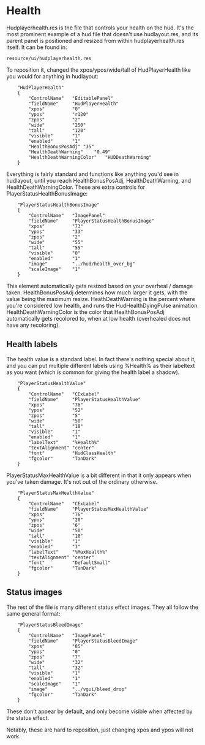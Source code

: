 # Health

Hudplayerhealth.res is the file that controls your health on the hud. It's the most prominent example of a hud file that doesn't use hudlayout.res, and its parent panel is positioned and resized from within hudplayerhealth.res itself. It can be found in:
```
resource/ui/hudplayerhealth.res
```

To reposition it, changed the xpos/ypos/wide/tall of HudPlayerHealth like you would for anything in hudlayout:
```
	"HudPlayerHealth"
	{
		"ControlName"	"EditablePanel"
		"fieldName"		"HudPlayerHealth"
		"xpos"			"0"
		"ypos"			"r120"
		"zpos"			"2"
		"wide"			"250"
		"tall"			"120"
		"visible"		"1"
		"enabled"		"1"	
		"HealthBonusPosAdj"	"35"
		"HealthDeathWarning"	"0.49"
		"HealthDeathWarningColor"	"HUDDeathWarning"
	}
```
Everything is fairly standard and functions like anything you'd see in hudlayout, until you reach HealthBonusPosAdj, HealthDeathWarning, and HealthDeathWarningColor. These are extra controls for PlayerStatusHealthBonusImage:
```
	"PlayerStatusHealthBonusImage"
	{
		"ControlName"	"ImagePanel"
		"fieldName"		"PlayerStatusHealthBonusImage"
		"xpos"			"73"
		"ypos"			"33"
		"zpos"			"2"
		"wide"			"55"
		"tall"			"55"
		"visible"		"0"
		"enabled"		"1"
		"image"			"../hud/health_over_bg"
		"scaleImage"	"1"	
	}
```
This element automatically gets resized based on your overheal / damage taken. HealthBonusPosAdj determines how much larger it gets, with the value being the maximum resize. HeathDeathWarning is the percent where you're considered low health, and runs the HudHealthDyingPulse animation. HealthDeathWarningColor is the color that HealthBonusPosAdj automatically gets recolored to, when at low health (overhealed does not have any recoloring).

## Health labels

The health value is a standard label. In fact there's nothing special about it, and you can put multiple different labels using %Health% as their labeltext as you want (which is common for giving the health label a shadow).
```
	"PlayerStatusHealthValue"
	{
		"ControlName"	"CExLabel"
		"fieldName"		"PlayerStatusHealthValue"
		"xpos"			"76"
		"ypos"			"52"
		"zpos"			"5"
		"wide"			"50"
		"tall"			"18"
		"visible"		"1"
		"enabled"		"1"
		"labelText"		"%Health%"
		"textAlignment"	"center"	
		"font"			"HudClassHealth"
		"fgcolor"		"TanDark"
	}
```

PlayerStatusMaxHealthValue is a bit different in that it only appears when you've taken damage. It's not out of the ordinary otherwise.
```
	"PlayerStatusMaxHealthValue"
	{
		"ControlName"	"CExLabel"
		"fieldName"		"PlayerStatusMaxHealthValue"
		"xpos"			"76"
		"ypos"			"20"
		"zpos"			"6"
		"wide"			"50"
		"tall"			"18"
		"visible"		"1"
		"enabled"		"1"
		"labelText"		"%MaxHealth%"
		"textAlignment"	"center"	
		"font"			"DefaultSmall"
		"fgcolor"		"TanDark"
	}
```

## Status images

The rest of the file is many different status effect images. They all follow the same general format:
```
	"PlayerStatusBleedImage"
	{
		"ControlName"	"ImagePanel"
		"fieldName"		"PlayerStatusBleedImage"
		"xpos"			"85"
		"ypos"			"0"
		"zpos"			"7"
		"wide"			"32"
		"tall"			"32"
		"visible"		"1"
		"enabled"		"1"
		"scaleImage"	"1"	
		"image"			"../vgui/bleed_drop"
		"fgcolor"		"TanDark"
	}
```
These don't appear by default, and only become visible when affected by the status effect.

Notably, these are hard to reposition, just changing xpos and ypos will not work.